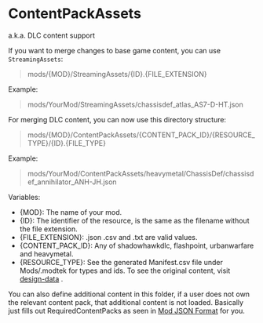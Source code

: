 # ContentPackAssets

a.k.a. DLC content support

If you want to merge changes to base game content, you can use `StreamingAssets`:
> mods/{MOD}/StreamingAssets/{ID}.{FILE_EXTENSION}

Example:
> mods/YourMod/StreamingAssets/chassisdef_atlas_AS7-D-HT.json

For merging DLC content, you can now use this directory structure:
> mods/{MOD}/ContentPackAssets/{CONTENT_PACK_ID}/{RESOURCE_TYPE}/{ID}.{FILE_TYPE}

Example:
> mods/YourMod/ContentPackAssets/heavymetal/ChassisDef/chassisdef_annihilator_ANH-JH.json

Variables:
- {MOD}: The name of your mod.
- {ID}: The identifier of the resource, is the same as the filename without the file extension.
- {FILE_EXTENSION}: .json .csv and .txt are valid values.
- {CONTENT_PACK_ID}: Any of shadowhawkdlc, flashpoint, urbanwarfare and heavymetal.
- {RESOURCE_TYPE}: See the generated Manifest.csv file under Mods/.modtek for types and ids. To see the original content, visit [design-data](https://github.com/caardappel-hbs/bt-dlc-designdata) .

You can also define additional content in this folder, if a user does not own the relevant content pack, that additional content is not loaded.
Basically just fills out RequiredContentPacks as seen in [Mod JSON Format](MOD_JSON_FORMAT.md) for you.
